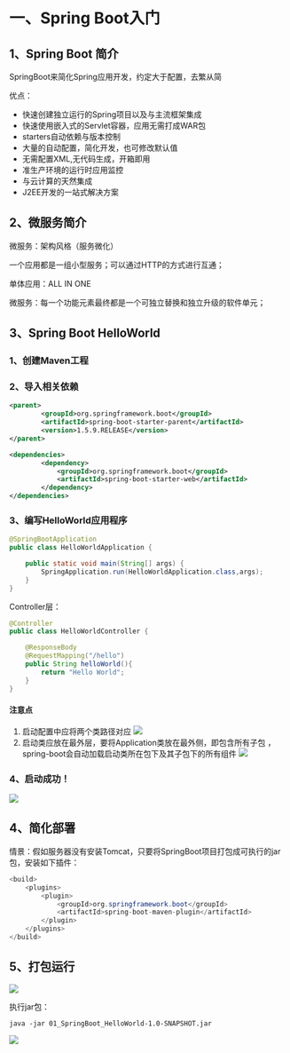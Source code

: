 # 一、Spring Boot入门

## 1、Spring Boot 简介

SpringBoot来简化Spring应用开发，约定大于配置，去繁从简

优点：

- 快速创建独立运行的Spring项目以及与主流框架集成
- 快速使用嵌入式的Servlet容器，应用无需打成WAR包
- starters自动依赖与版本控制
- 大量的自动配置，简化开发，也可修改默认值
- 无需配置XML,无代码生成，开箱即用
- 准生产环境的运行时应用监控
- 与云计算的天然集成
- J2EE开发的一站式解决方案

## 2、微服务简介

微服务：架构风格（服务微化）

一个应用都是一组小型服务；可以通过HTTP的方式进行互通；

单体应用：ALL IN ONE

微服务：每一个功能元素最终都是一个可独立替换和独立升级的软件单元；

## 3、Spring Boot HelloWorld

### 1、创建Maven工程

### 2、导入相关依赖

```xml
<parent>
		<groupId>org.springframework.boot</groupId>
		<artifactId>spring-boot-starter-parent</artifactId>
		<version>1.5.9.RELEASE</version>
</parent>
```

```xml
<dependencies>
		<dependency>
			<groupId>org.springframework.boot</groupId>
			<artifactId>spring-boot-starter-web</artifactId>
		</dependency>
</dependencies>
```

### 3、编写HelloWorld应用程序

```java
@SpringBootApplication
public class HelloWorldApplication {

    public static void main(String[] args) {
        SpringApplication.run(HelloWorldApplication.class,args);
    }
}
```

Controller层：

```java
@Controller
public class HelloWorldController {

    @ResponseBody
    @RequestMapping("/hello")
    public String helloWorld(){
        return "Hello World";
    }
}
```

#### 注意点

1. 启动配置中应将两个类路径对应
   ![](.//image//tip1.png)
2. 启动类应放在最外层，要将Application类放在最外侧，即包含所有子包 ，spring-boot会自动加载启动类所在包下及其子包下的所有组件
   ![](.//image//tip2.png)

### 4、启动成功！

![](.//image//success1.png)

## 4、简化部署

情景：假如服务器没有安装Tomcat，只要将SpringBoot项目打包成可执行的jar包，安装如下插件：

```java
<build>
	<plugins>
		<plugin>
			<groupId>org.springframework.boot</groupId>
			<artifactId>spring-boot-maven-plugin</artifactId>
		</plugin>
	</plugins>
</build>
```

## 5、打包运行

![](.//image//package.png)

执行jar包：

```shell
java -jar 01_SpringBoot_HelloWorld-1.0-SNAPSHOT.jar
```

![](.//image//success2.png)

